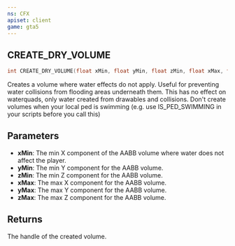 ```yaml
---
ns: CFX
apiset: client
game: gta5
---
```

## CREATE_DRY_VOLUME

```c
int CREATE_DRY_VOLUME(float xMin, float yMin, float zMin, float xMax, float yMax, float zMax);
```

Creates a volume where water effects do not apply. 
Useful for preventing water collisions from flooding areas underneath them.
This has no effect on waterquads, only water created from drawables and collisions.
Don't create volumes when your local ped is swimming (e.g. use IS_PED_SWIMMING in your scripts before you call this)

## Parameters
* **xMin**: The min X component of the AABB volume where water does not affect the player.
* **yMin**: The min Y component for the AABB volume.
* **zMin**: The min Z component for the AABB volume.
* **xMax**: The max X component for the AABB volume.
* **yMax**: The max Y component for the AABB volume.
* **zMax**: The max Z component for the AABB volume.

## Returns

The handle of the created volume.
